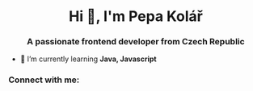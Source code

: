<h1 align="center">Hi 👋, I'm Pepa Kolář</h1>
<h3 align="center">A passionate frontend developer from Czech Republic</h3>

- 🌱 I’m currently learning **Java, Javascript**

<h3 align="left">Connect with me:</h3>
<p align="left">
</p>
